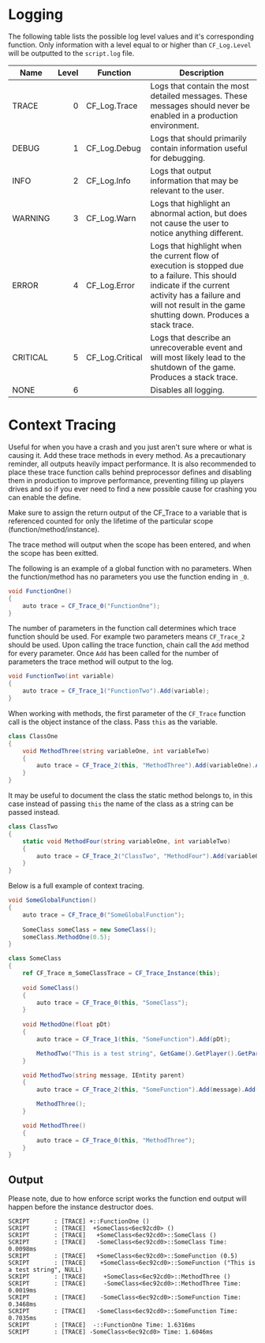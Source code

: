 # Logging

The following table lists the possible log level values and it's corresponding function. Only information with a level equal to or higher than `CF_Log.Level` will be outputted to the `script.log` file.

| Name      | Level | Function        | Description                                                                                                                                                                                                           |
| --------- | -----:| ------------    | --------------------------------------------------------------------------------------------------------------------------------------------------------------------------------------------------------------------- |
| TRACE     | 0     | CF_Log.Trace    | Logs that contain the most detailed messages. These messages should never be enabled in a production environment.                                                                                                     |
| DEBUG     | 1     | CF_Log.Debug    | Logs that should primarily contain information useful for debugging.                                                                                                                                                  |
| INFO      | 2     | CF_Log.Info     | Logs that output information that may be relevant to the user.                                                                                                                                                        |
| WARNING   | 3     | CF_Log.Warn     | Logs that highlight an abnormal action, but does not cause the user to notice anything different.                                                                                                                     |
| ERROR     | 4     | CF_Log.Error    | Logs that highlight when the current flow of execution is stopped due to a failure. This should indicate if the current activity has a failure and will not result in the game shutting down. Produces a stack trace. |
| CRITICAL  | 5     | CF_Log.Critical | Logs that describe an unrecoverable event and will most likely lead to the shutdown of the game. Produces a stack trace.                                                                                              |
| NONE      | 6     |                 | Disables all logging.                                                                                                                                                                                                 |

# Context Tracing

Useful for when you have a crash and you just aren't sure where or what is causing it. Add these trace methods in every method. As a precautionary reminder, all outputs heavily impact performance. It is also recommended to place these trace function calls behind preprocessor defines and disabling them in production to improve performance, preventing filling up players drives and so if you ever need to find a new possible cause for crashing you can enable the define.

Make sure to assign the return output of the CF_Trace to a variable that is referenced counted for only the lifetime of the particular scope (function/method/instance). 

The trace method will output when the scope has been entered, and when the scope has been exitted. 

The following is an example of a global function with no parameters. When the function/method has no parameters you use the function ending in `_0`. 

```csharp
void FunctionOne()
{
	auto trace = CF_Trace_0("FunctionOne");
}
```

The number of parameters in the function call determines which trace function should be used. For example two parameters means `CF_Trace_2` should be used. Upon calling the trace function, chain call the `Add` method for every parameter. Once `Add` has been called for the number of parameters the trace method will output to the log.

```csharp
void FunctionTwo(int variable)
{
	auto trace = CF_Trace_1("FunctionTwo").Add(variable);
}
```

When working with methods, the first parameter of the `CF_Trace` function call is the object instance of the class. Pass `this` as the variable.

```csharp
class ClassOne
{
	void MethodThree(string variableOne, int variableTwo)
	{
		auto trace = CF_Trace_2(this, "MethodThree").Add(variableOne).Add(variableTwo);
	}
}
```

It may be useful to document the class the static method belongs to, in this case instead of passing `this` the name of the class as a string can be passed instead.

```csharp
class ClassTwo
{
	static void MethodFour(string variableOne, int variableTwo)
	{
		auto trace = CF_Trace_2("ClassTwo", "MethodFour").Add(variableOne).Add(variableTwo);
	}
}
```

Below is a full example of context tracing.

```csharp
void SomeGlobalFunction()
{
	auto trace = CF_Trace_0("SomeGlobalFunction");
	
	SomeClass someClass = new SomeClass();
	someClass.MethodOne(0.5);
}

class SomeClass
{
	ref CF_Trace m_SomeClassTrace = CF_Trace_Instance(this);
	
	void SomeClass()
	{
		auto trace = CF_Trace_0(this, "SomeClass");
	}
	
	void MethodOne(float pDt)
	{
		auto trace = CF_Trace_1(this, "SomeFunction").Add(pDt);

		MethodTwo("This is a test string", GetGame().GetPlayer().GetParent());
	}

	void MethodTwo(string message, IEntity parent)
	{
		auto trace = CF_Trace_2(this, "SomeFunction").Add(message).Add(parent);

		MethodThree();
	}

	void MethodThree()
	{
		auto trace = CF_Trace_0(this, "MethodThree");
	}
}
```

## Output

Please note, due to how enforce script works the function end output will happen before the instance destructor does.

```
SCRIPT       : [TRACE] +::FunctionOne ()
SCRIPT       : [TRACE]  +SomeClass<6ec92cd0> ()
SCRIPT       : [TRACE]   +SomeClass<6ec92cd0>::SomeClass ()
SCRIPT       : [TRACE]   -SomeClass<6ec92cd0>::SomeClass Time: 0.0098ms
SCRIPT       : [TRACE]   +SomeClass<6ec92cd0>::SomeFunction (0.5)
SCRIPT       : [TRACE]    +SomeClass<6ec92cd0>::SomeFunction ("This is a test string", NULL)
SCRIPT       : [TRACE]     +SomeClass<6ec92cd0>::MethodThree ()
SCRIPT       : [TRACE]     -SomeClass<6ec92cd0>::MethodThree Time: 0.0019ms
SCRIPT       : [TRACE]    -SomeClass<6ec92cd0>::SomeFunction Time: 0.3468ms
SCRIPT       : [TRACE]   -SomeClass<6ec92cd0>::SomeFunction Time: 0.7035ms
SCRIPT       : [TRACE]  -::FunctionOne Time: 1.6316ms
SCRIPT       : [TRACE] -SomeClass<6ec92cd0> Time: 1.6046ms
```
